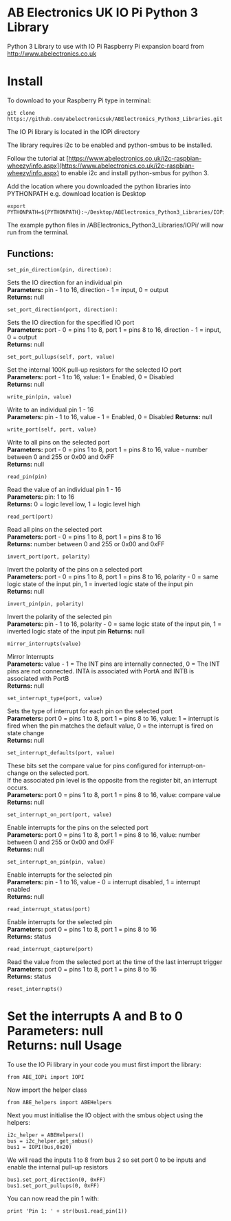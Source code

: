 AB Electronics UK IO Pi Python 3 Library
=====

Python 3 Library to use with IO Pi Raspberry Pi expansion board from http://www.abelectronics.co.uk

Install
====
To download to your Raspberry Pi type in terminal: 

```
git clone https://github.com/abelectronicsuk/ABElectronics_Python3_Libraries.git
```

The IO Pi library is located in the IOPi directory

The library requires i2c to be enabled and python-smbus to be installed.

Follow the tutorial at [https://www.abelectronics.co.uk/i2c-raspbian-wheezy/info.aspx](https://www.abelectronics.co.uk/i2c-raspbian-wheezy/info.aspx) to enable i2c and install python-smbus for python 3.

Add the location where you downloaded the python libraries into PYTHONPATH e.g. download location is Desktop
```
export PYTHONPATH=${PYTHONPATH}:~/Desktop/ABElectronics_Python3_Libraries/IOPi/
```

The example python files in /ABElectronics_Python3_Libraries/IOPi/ will now run from the terminal.


Functions:
----------

```
set_pin_direction(pin, direction):
```
Sets the IO direction for an individual pin  
**Parameters:** pin - 1 to 16, direction - 1 = input, 0 = output  
**Returns:** null

```
set_port_direction(port, direction): 
```
Sets the IO direction for the specified IO port  
**Parameters:** port - 0 = pins 1 to 8, port 1 = pins 8 to 16, direction - 1 = input, 0 = output  
**Returns:** null
```
set_port_pullups(self, port, value)
```
Set the internal 100K pull-up resistors for the selected IO port  
**Parameters:** port - 1 to 16, value: 1 = Enabled, 0 = Disabled  
**Returns:** null

```
write_pin(pin, value)
```
Write to an individual pin 1 - 16  
**Parameters:** pin - 1 to 16, value - 1 = Enabled, 0 = Disabled
**Returns:** null
```
write_port(self, port, value)
```
Write to all pins on the selected port  
**Parameters:** port - 0 = pins 1 to 8, port 1 = pins 8 to 16, value -  number between 0 and 255 or 0x00 and 0xFF  
**Returns:** null
```
read_pin(pin)
```
Read the value of an individual pin 1 - 16   
**Parameters:** pin: 1 to 16  
**Returns:** 0 = logic level low, 1 = logic level high
```
read_port(port)
```
Read all pins on the selected port  
**Parameters:** port - 0 = pins 1 to 8, port 1 = pins 8 to 16  
**Returns:** number between 0 and 255 or 0x00 and 0xFF
```
invert_port(port, polarity)
```
Invert the polarity of the pins on a selected port  
**Parameters:** port - 0 = pins 1 to 8, port 1 = pins 8 to 16, polarity - 0 = same logic state of the input pin, 1 = inverted logic state of the input pin  
**Returns:** null

```
invert_pin(pin, polarity)
```
Invert the polarity of the selected pin  
**Parameters:** pin - 1 to 16, polarity - 0 = same logic state of the input pin, 1 = inverted logic state of the input pin
**Returns:** null
```
mirror_interrupts(value)
```
Mirror Interrupts  
**Parameters:** value - 1 = The INT pins are internally connected, 0 = The INT pins are not connected. INTA is associated with PortA and INTB is associated with PortB  
**Returns:** null
```
set_interrupt_type(port, value)
```
Sets the type of interrupt for each pin on the selected port  
**Parameters:** port 0 = pins 1 to 8, port 1 = pins 8 to 16, value: 1 = interrupt is fired when the pin matches the default value, 0 = the interrupt is fired on state change  
**Returns:** null
```
set_interrupt_defaults(port, value)
```
These bits set the compare value for pins configured for interrupt-on-change on the selected port.  
If the associated pin level is the opposite from the register bit, an interrupt occurs.    
**Parameters:** port 0 = pins 1 to 8, port 1 = pins 8 to 16, value: compare value  
**Returns:** null
```
set_interrupt_on_port(port, value)
```
Enable interrupts for the pins on the selected port  
**Parameters:** port 0 = pins 1 to 8, port 1 = pins 8 to 16, value: number between 0 and 255 or 0x00 and 0xFF  
**Returns:** null

```
set_interrupt_on_pin(pin, value)
```
Enable interrupts for the selected pin  
**Parameters:** pin - 1 to 16, value - 0 = interrupt disabled, 1 = interrupt enabled  
**Returns:** null

```
read_interrupt_status(port)
```
Enable interrupts for the selected pin  
**Parameters:** port 0 = pins 1 to 8, port 1 = pins 8 to 16  
**Returns:** status

```
read_interrupt_capture(port)
```
Read the value from the selected port at the time of the last interrupt trigger  
**Parameters:** port 0 = pins 1 to 8, port 1 = pins 8 to 16  
**Returns:** status
```
reset_interrupts()
```
Set the interrupts A and B to 0  
**Parameters:** null  
**Returns:** null
Usage
====
To use the IO Pi library in your code you must first import the library:
```
from ABE_IOPi import IOPI
```
Now import the helper class
```
from ABE_helpers import ABEHelpers
```
Next you must initialise the IO object with the smbus object using the helpers:

```
i2c_helper = ABEHelpers()
bus = i2c_helper.get_smbus()
bus1 = IOPI(bus,0x20)
```

We will read the inputs 1 to 8 from bus 2 so set port 0 to be inputs and enable the internal pull-up resistors 

```
bus1.set_port_direction(0, 0xFF)
bus1.set_port_pullups(0, 0xFF)
```

You can now read the pin 1 with:
```
print 'Pin 1: ' + str(bus1.read_pin(1))
```

